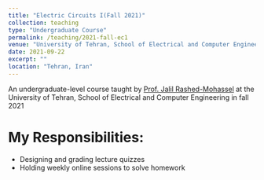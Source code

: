 ```yaml
---
title: "Electric Circuits I(Fall 2021)"
collection: teaching
type: "Undergraduate Course"
permalink: /teaching/2021-fall-ec1
venue: "University of Tehran, School of Electrical and Computer Engineering"
date: 2021-09-22
excerpt: ""
location: "Tehran, Iran"
---
```

An undergraduate-level course taught by [Prof. Jalil Rashed-Mohassel](https://scholar.google.com/citations?user=lAox-pUAAAAJ&hl=en/)  at the University of Tehran, School of Electrical and Computer Engineering in fall 2021

My Responsibilities:
=====
* Designing and grading lecture quizzes
* Holding weekly online sessions to solve homework

